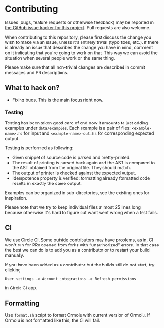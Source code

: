 # Contributing

Issues (bugs, feature requests or otherwise feedback) may be reported in
[the GitHub issue tracker for this project][issues]. Pull requests are also
welcome.

When contributing to this repository, please first discuss the change you
wish to make via an issue, unless it's entirely trivial (typo fixes, etc.).
If there is already an issue that describes the change you have in mind,
comment on it indicating that you're going to work on that. This way we can
avoid the situation when several people work on the same thing.

Please make sure that all non-trivial changes are described in commit
messages and PR descriptions.

## What to hack on?

* [Fixing bugs][bugs]. This is the main focus right now.

### Testing

Testing has been taken good care of and now it amounts to just adding
examples under `data/examples`. Each example is a pair of files:
`<example-name>.hs` for input and `<example-name>-out.hs` for corresponding
expected output.

Testing is performed as following:

* Given snippet of source code is parsed and pretty-printed.
* The result of printing is parsed back again and the AST is compared to the
  AST obtained from the original file. They should match.
* The output of printer is checked against the expected output.
* Idempotence property is verified: formatting already formatted code
  results in exactly the same output.

Examples can be organized in sub-directories, see the existing ones for
inspiration.

Please note that we try to keep individual files at most 25 lines long
because otherwise it's hard to figure out want went wrong when a test fails.

## CI

We use Circle CI. Some outside contributors may have problems, as in, CI
won't run for PRs opened from forks with “unauthorized” errors. In that case
the best we can do is to add you as a contributor or to restart your build
manually.

If you have been added as a contributor but the builds still do not start,
try clicking

```
User settings -> Account integrations -> Refresh permissions
```

in Circle CI app.

## Formatting

Use `format.sh` script to format Ormolu with current version of Ormolu. If
Ormolu is not formatted like this, the CI will fail.

[issues]: https://github.com/tweag/ormolu/issues
[bugs]: https://github.com/tweag/ormolu/issues?q=is%3Aissue+is%3Aopen+label%3Abug
